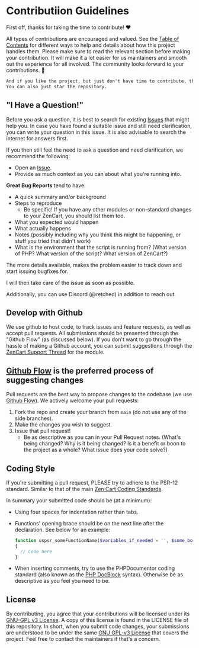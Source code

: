 # Contributiion Guidelines

First off, thanks for taking the time to contribute! ❤️

All types of contributions are encouraged and valued. See the [Table of Contents](#table-of-contents) for different ways to help and details about how this project handles them. Please make sure to read the relevant section before making your contribution. It will make it a lot easier for us maintainers and smooth out the experience for all involved. The community looks forward to your contributions. 🎉

``` txt
And if you like the project, but just don't have time to contribute, that's fine. 
You can also just star the repository.
```

## "I Have a Question!"

Before you ask a question, it is best to search for existing [Issues](https://github.com/retched/ZC-USPSRestful/issues) that might help you. In case you have found a suitable issue and still need clarification, you can write your question in this issue. It is also advisable to search the internet for answers first.

If you then still feel the need to ask a question and need clarification, we recommend the following:

- Open an [Issue](https://github.com/retched/ZC-USPSRestful/issues/new).
- Provide as much context as you can about what you're running into.


**Great Bug Reports** tend to have:

- A quick summary and/or background
- Steps to reproduce
  - Be specific! If you have any other modules or non-standard changes to your ZenCart, you should list them too.
- What you expected would happen
- What actually happens
- Notes (possibly including why you think this might be happening, or stuff you tried that didn't work)
- What is the environment that the script is running from? (What version of PHP? What version of the script? What version of ZenCart?)

The more details available, makes the problem easier to track down and start issuing bugfixes for.

I will then take care of the issue as soon as possible.

Additionally, you can use Discord (@retched) in addition to reach out.

## Develop with Github

We use github to host code, to track issues and feature requests, as well as accept pull requests. All submissions should be presented through the "Github Flow" (as discussed below). If you don't want to go through the hassle of making a Github account, you can submit suggestions through the [ZenCart Support Thread](https://www.zen-cart.com/showthread.php?230512-USPS-Shipping-(RESTful)-(USPSr)) for the module.

## [Github Flow](https://guides.github.com/introduction/flow/index.html) is the preferred process of suggesting changes

Pull requests are the best way to propose changes to the codebase (we use [Github Flow](https://guides.github.com/introduction/flow/index.html)). We actively welcome your pull requests:

1. Fork the repo and create your branch from `main` (do not use any of the side branches).
2. Make the changes you wish to suggest.
3. Issue that pull request!
   - Be as descriptive as you can in your Pull Request notes. (What's being changed? Why is it being changed? Is it a benefit or boon to the project as a whole? What issue does your code solve?)

## Coding Style

If you're submitting a pull request, PLEASE try to adhere to the PSR-12 standard. Similar to that of the main [Zen Cart Coding Standards](https://docs.zen-cart.com/dev/contributing/coding_standards/).

In summary your submitted code should be (at a minimum):

- Using four spaces for indentation rather than tabs.
- Functions' opening brace should be on the next line after the declaration. See below for an example:

  ``` php
  function uspsr_someFunctionName($variables_if_needed = '', $some_boolean = TRUE)
  {
    // Code here
  }
  ```

- When inserting comments, try to use the PHPDocumentor coding standard (also known as the [PHP DocBlock](https://docs.phpdoc.org/guide/getting-started/what-is-a-docblock.html) syntax). Otherwise be as descriptive as you feel you need to be.

## License

By contributing, you agree that your contributions will be licensed under its [GNU-GPL v3 License](https://choosealicense.com/licenses/gpl-3.0/). A copy of this license is found in the LICENSE file of this repository. In short, when you submit code changes, your submissions are understood to be under the same [GNU GPL-v3 License](http://choosealicense.com/licenses/gpl-v3/) that covers the project. Feel free to contact the maintainers if that's a concern.
